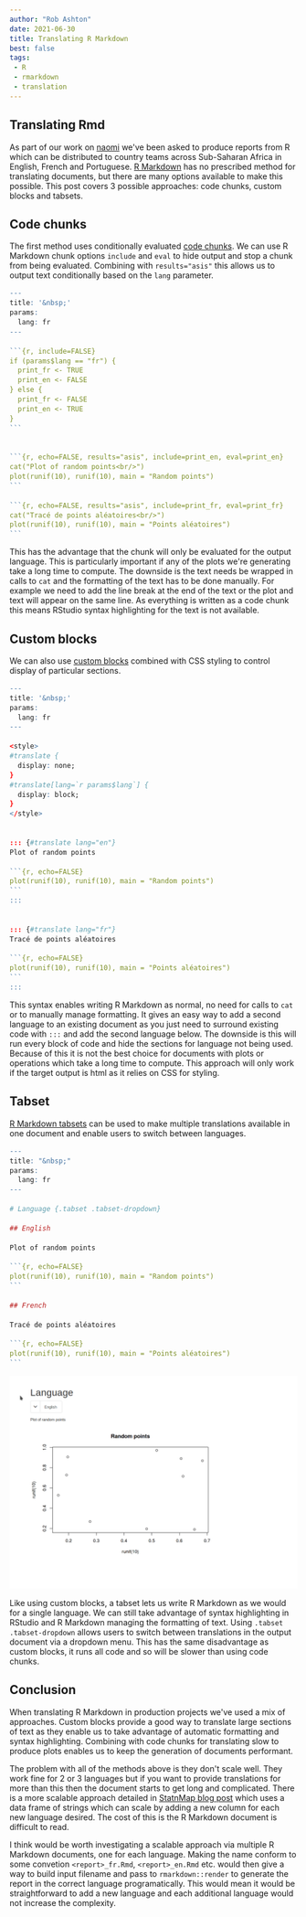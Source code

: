 ```yaml
---
author: "Rob Ashton"
date: 2021-06-30
title: Translating R Markdown
best: false
tags:
 - R
 - rmarkdown
 - translation
---
```


## Translating Rmd

As part of our work on [naomi](../../projects/naomi) we've been asked to produce reports from R which can be distributed to country teams across Sub-Saharan Africa in English, French and Portuguese. [R Markdown](https://rmarkdown.rstudio.com/docs/) has no prescribed method for translating documents, but there are many options available to make this possible. This post covers 3 possible approaches: code chunks, custom blocks and tabsets.

## Code chunks

The first method uses conditionally evaluated [code chunks](https://bookdown.org/yihui/rmarkdown/r-code.html). We can use R Markdown chunk options `include` and `eval` to hide output and stop a chunk from being evaluated. Combining with `results="asis"` this allows us to output text conditionally based on the `lang` parameter.

````r
---
title: '&nbsp;'
params:
  lang: fr
---

```{r, include=FALSE}
if (params$lang == "fr") {
  print_fr <- TRUE
  print_en <- FALSE
} else {
  print_fr <- FALSE
  print_en <- TRUE
}
```


```{r, echo=FALSE, results="asis", include=print_en, eval=print_en}
cat("Plot of random points<br/>")
plot(runif(10), runif(10), main = "Random points")
```

```{r, echo=FALSE, results="asis", include=print_fr, eval=print_fr}
cat("Tracé de points aléatoires<br/>")
plot(runif(10), runif(10), main = "Points aléatoires")
```
````

This has the advantage that the chunk will only be evaluated for the output language. This is particularly important if any of the plots we're generating take a long time to compute. The downside is the text needs be wrapped in calls to `cat` and the formatting of the text has to be done manually. For example we need to add the line break at the end of the text or the plot and text will appear on the same line. As everything is written as a code chunk this means RStudio syntax highlighting for the text is not available.

## Custom blocks

We can also use [custom blocks](https://bookdown.org/yihui/rmarkdown-cookbook/custom-blocks.html#custom-blocks) combined with CSS styling to control display of particular sections.

````r
---
title: '&nbsp;'
params:
  lang: fr
---

<style>
#translate {
  display: none;
}
#translate[lang=`r params$lang`] {
  display: block;
}
</style>


::: {#translate lang="en"}
Plot of random points

```{r, echo=FALSE}
plot(runif(10), runif(10), main = "Random points")
```
:::


::: {#translate lang="fr"}
Tracé de points aléatoires

```{r, echo=FALSE}
plot(runif(10), runif(10), main = "Points aléatoires")
```
:::
````

This syntax enables writing R Markdown as normal, no need for calls to `cat` or to manually manage formatting. It gives an easy way to add a second language to an existing document as you just need to surround existing code with `:::` and add the second language below. The downside is this will run every block of code and hide the sections for language not being used. Because of this it is not the best choice for documents with plots or operations which take a long time to compute. This approach will only work if the target output is html as it relies on CSS for styling.

## Tabset

[R Markdown tabsets](https://bookdown.org/yihui/rmarkdown-cookbook/html-tabs.html#html-tabs) can be used to make multiple translations available in one document and enable users to switch between languages.

````r
---
title: "&nbsp;"
params:
  lang: fr
---

# Language {.tabset .tabset-dropdown}

## English

Plot of random points

```{r, echo=FALSE}
plot(runif(10), runif(10), main = "Random points")
```

## French

Tracé de points aléatoires

```{r, echo=FALSE}
plot(runif(10), runif(10), main = "Points aléatoires")
```
````

<img src="/img/translating-rmd.gif" alt="Translating R Markdown with tabset" />

Like using custom blocks, a tabset lets us write R Markdown as we would for a single language. We can still take advantage of syntax highlighting in RStudio and R Markdown managing the formatting of text. Using `.tabset .tabset-dropdown` allows users to switch between translations in the output document via a dropdown menu. This has the same disadvantage as custom blocks, it runs all code and so will be slower than using code chunks.

## Conclusion

When translating R Markdown in production projects we've used a mix of approaches. Custom blocks provide a good way to translate large sections of text as they enable us to take advantage of automatic formatting and syntax highlighting. Combining with code chunks for translating slow to produce plots enables us to keep the generation of documents performant.

The problem with all of the methods above is they don't scale well. They work fine for 2 or 3 languages but if you want to provide translations for more than this then the document starts to get long and complicated. There is a more scalable approach detailed in [StatnMap blog post](https://statnmap.com/2017-10-06-translation-rmarkdown-documents-using-data-frame/) which uses a data frame of strings which can scale by adding a new column for each new language desired. The cost of this is the R Markdown document is difficult to read.

I think would be worth investigating a scalable approach via multiple R Markdown documents, one for each language. Making the name conform to some convetion `<report>_fr.Rmd`, `<report>_en.Rmd` etc. would then give a way to build input filename and pass to `rmarkdown::render` to generate the report in the correct language programatically. This would mean it would be straightforward to add a new language and each additional language would not increase the complexity.
